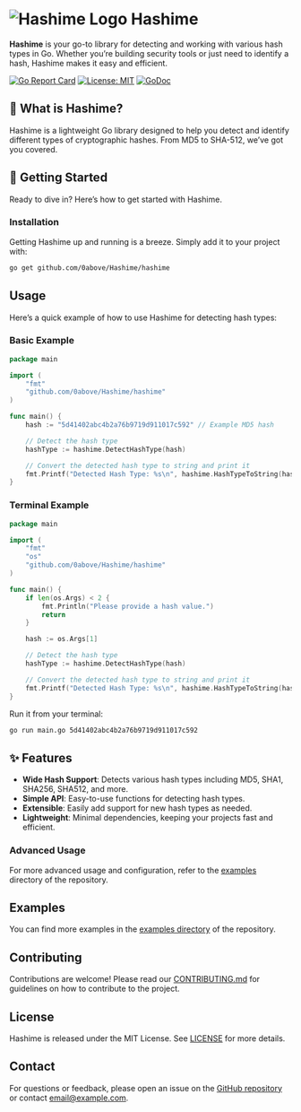 # ![Hashime Logo](link-to-your-logo.png) Hashime

**Hashime** is your go-to library for detecting and working with various hash types in Go. Whether you’re building security tools or just need to identify a hash, Hashime makes it easy and efficient.

[![Go Report Card](https://goreportcard.com/badge/github.com/0above/Hashime)](https://goreportcard.com/report/github.com/0above/Hashime)
[![License: MIT](https://img.shields.io/badge/License-MIT-yellow.svg)](https://opensource.org/licenses/MIT)
[![GoDoc](https://godoc.org/github.com/0above/Hashime?status.svg)](https://godoc.org/github.com/0above/Hashime)

## 🎯 What is Hashime?

Hashime is a lightweight Go library designed to help you detect and identify different types of cryptographic hashes. From MD5 to SHA-512, we’ve got you covered.

## 🚀 Getting Started

Ready to dive in? Here’s how to get started with Hashime.

### Installation

Getting Hashime up and running is a breeze. Simply add it to your project with:

```bash
go get github.com/0above/Hashime/hashime
```

## Usage

Here’s a quick example of how to use Hashime for detecting hash types:

### Basic Example

```go
package main

import (
    "fmt"
    "github.com/0above/Hashime/hashime"
)

func main() {
    hash := "5d41402abc4b2a76b9719d911017c592" // Example MD5 hash

    // Detect the hash type
    hashType := hashime.DetectHashType(hash)

    // Convert the detected hash type to string and print it
    fmt.Printf("Detected Hash Type: %s\n", hashime.HashTypeToString(hashType))
}
```

### Terminal Example

```go
package main

import (
    "fmt"
    "os"
    "github.com/0above/Hashime/hashime"
)

func main() {
    if len(os.Args) < 2 {
        fmt.Println("Please provide a hash value.")
        return
    }

    hash := os.Args[1]

    // Detect the hash type
    hashType := hashime.DetectHashType(hash)

    // Convert the detected hash type to string and print it
    fmt.Printf("Detected Hash Type: %s\n", hashime.HashTypeToString(hashType))
}
```

Run it from your terminal:

```sh
go run main.go 5d41402abc4b2a76b9719d911017c592
```

## ✨ Features

- **Wide Hash Support**: Detects various hash types including MD5, SHA1, SHA256, SHA512, and more.
- **Simple API**: Easy-to-use functions for detecting hash types.
- **Extensible**: Easily add support for new hash types as needed.
- **Lightweight**: Minimal dependencies, keeping your projects fast and efficient.

### Advanced Usage

For more advanced usage and configuration, refer to the [examples](https://github.com/0above/Hashime/tree/main/examples) directory of the repository.

## Examples

You can find more examples in the [examples directory](https://github.com/0above/Hashime/tree/main/examples) of the repository.

## Contributing

Contributions are welcome! Please read our [CONTRIBUTING.md](CONTRIBUTING.md) for guidelines on how to contribute to the project.

## License

Hashime is released under the MIT License. See [LICENSE](LICENSE) for more details.

## Contact

For questions or feedback, please open an issue on the [GitHub repository](https://github.com/0above/Hashime) or contact [email@example.com](mailto:email@example.com).
